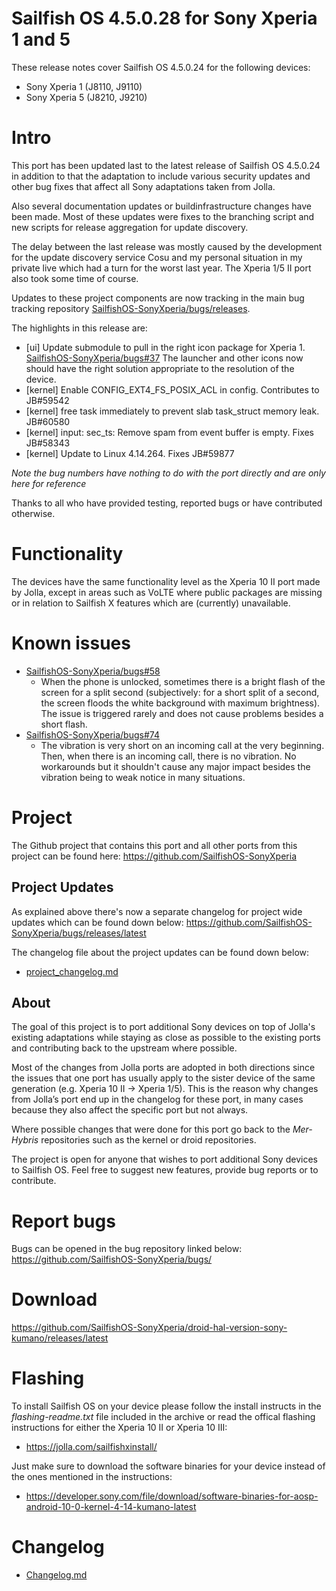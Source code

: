 # Sailfish OS 4.5.0.28 for Sony Xperia 1 and 5

These release notes cover Sailfish OS 4.5.0.24 for the following devices:

 - Sony Xperia 1 (J8110, J9110)
 - Sony Xperia 5 (J8210, J9210)

# Intro

This port has been updated last to the latest release of Sailfish OS 4.5.0.24 in addition to that the adaptation to include various security updates and other bug fixes that affect all Sony adaptations taken from Jolla.

Also several documentation updates or buildinfrastructure changes have been made. Most of these updates were fixes to the branching script and
new scripts for release aggregation for update discovery.

The delay between the last release was mostly caused by the development for the update discovery service Cosu and
my personal situation in my private live which had a turn for the worst last year. The Xperia 1/5 II port also took some time of course.

Updates to these project components are now tracking in the main bug tracking repository [SailfishOS-SonyXperia/bugs/releases](https://github.com/SailfishOS-SonyXperia/bugs/releases).

The highlights in this release are:
- [ui] Update submodule to pull in the right icon package for Xperia 1. [SailfishOS-SonyXperia/bugs#37](https://github.com/SailfishOS-SonyXperia/bugs/issues/37)
  The launcher and other icons now should have the right solution
appropriate to the resolution of the device.
- [kernel] Enable CONFIG_EXT4_FS_POSIX_ACL in config. Contributes to JB#59542
- [kernel] free task immediately to prevent slab task_struct memory leak. JB#60580
- [kernel] input: sec_ts: Remove spam from event buffer is empty. Fixes JB#58343
- [kernel] Update to Linux 4.14.264. Fixes JB#59877


*Note the bug numbers have nothing to do with the port directly and are only here for reference*

Thanks to all who have provided testing, reported bugs or have contributed otherwise.

# Functionality

The devices have the same functionality level as the Xperia 10 II port made by Jolla,
except in areas such as VoLTE where public packages are missing or in relation to Sailfish X features which are (currently) unavailable.

# Known issues

* [SailfishOS-SonyXperia/bugs#58](https://github.com/SailfishOS-SonyXperia/bugs/issues/58)
  -  When the phone is unlocked, sometimes there is a bright flash of the screen for a split second (subjectively: for a short split of a second, the screen floods the white background with maximum brightness).
    The issue is triggered rarely and does not cause problems besides a short flash.
* [SailfishOS-SonyXperia/bugs#74](https://github.com/SailfishOS-SonyXperia/bugs/issues/74)
  - The vibration is very short on an incoming call at the very beginning. Then, when there is an incoming call, there is no vibration.
  No workarounds but it shouldn't cause any major impact besides the vibration being to weak notice in many situations.

# Project

The Github project that contains this port and all other ports from this project can be found here:
https://github.com/SailfishOS-SonyXperia

## Project Updates

As explained above there's now a separate changelog for project wide updates which can be found down below:
https://github.com/SailfishOS-SonyXperia/bugs/releases/latest

 The changelog file about the project updates can be found down below:
- [project_changelog.md](https://github.com/SailfishOS-SonyXperia/bugs/releases/download/02-12-2022/project_changelog.md)

## About

The goal of this project is to port additional Sony devices on top of Jolla's existing adaptations while staying as close as possible to the existing ports and contributing back to the upstream where possible.

Most of the changes from Jolla ports are adopted in both directions since the issues that one port has usually apply to the sister device of the same generation (e.g. Xperia 10 II -> Xperia 1/5).
This is the reason why changes from Jolla’s port end up in the changelog for these port,
in many cases because they also affect the specific port but not always.

Where possible changes that were done for this port go back to the _Mer-Hybris_ repositories such as the kernel or droid repositories.

The project is open for anyone that wishes to port additional Sony devices to Sailfish OS. Feel free to suggest new features, provide bug reports or to contribute.

# Report bugs

Bugs can be opened in the bug repository linked below:
https://github.com/SailfishOS-SonyXperia/bugs/

# Download

https://github.com/SailfishOS-SonyXperia/droid-hal-version-sony-kumano/releases/latest


# Flashing

To install Sailfish OS on your device please follow the install instructs in the _flashing-readme.txt_ file included in the archive or read the offical flashing instructions for either the Xperia 10 II or Xperia 10 III:

+ https://jolla.com/sailfishxinstall/

Just make sure to download the software binaries for your device instead of the ones mentioned in the instructions:

+ https://developer.sony.com/file/download/software-binaries-for-aosp-android-10-0-kernel-4-14-kumano-latest

# Changelog

+ [Changelog.md](https://github.com/SailfishOS-SonyXperia/droid-hal-version-sony-kumano/releases/download/4.5.0.28+git1/Changelog.md)
